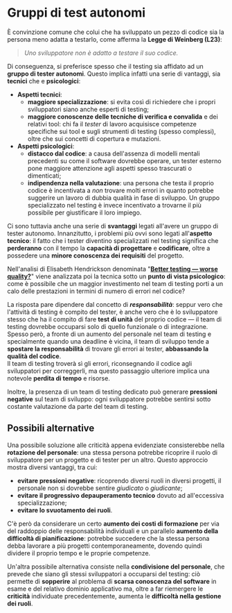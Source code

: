 # Gruppi di test autonomi

È convinzione comune che colui che ha sviluppato un pezzo di codice sia la persona meno adatta a testarlo, come afferma la __Legge di Weinberg (L23)__:

> _Uno sviluppatore non è adatto a testare il suo codice._

Di conseguenza, si preferisce spesso che il testing sia affidato ad un __gruppo di tester autonomi__.
Questo implica infatti una serie di vantaggi, sia __tecnici__ che e __psicologici__:

- __Aspetti tecnici__:
  - __maggiore specializzazione__: si evita così di richiedere che i propri sviluppatori siano anche esperti di testing;
  - __maggiore conoscenze delle tecniche di verifica e convalida__ e dei relativi tool: chi fa il _tester_ di lavoro acquisisce competenze specifiche sui tool e sugli strumenti di testing (spesso complessi), oltre che sui concetti di copertura e mutazioni.
- __Aspetti psicologici__:
  - __distacco dal codice__: a causa dell'assenza di modelli mentali precedenti su come il software dovrebbe operare, un tester esterno pone maggiore attenzione agli aspetti spesso trascurati o dimenticati;
  - __indipendenza nella valutazione__: una persona che testa il proprio codice è incentivata a _non_ trovare molti errori in quanto potrebbe suggerire un lavoro di dubbia qualità in fase di sviluppo.
  Un gruppo specializzato nel testing è invece incentivato a trovarne il più possibile per giustificare il loro impiego.

Ci sono tuttavia anche una serie di __svantaggi__ legati all'avere un gruppo di tester autonomo.
Innanzitutto, i problemi più ovvi sono legati all'__aspetto tecnico__: il fatto che i tester diventino specializzati nel testing significa che __perderanno__ con il tempo la __capacità di progettare__ e __codificare__, oltre a possedere una __minore conoscenza dei requisiti__ del progetto.

Nell'analisi di Elisabeth Hendrickson denominata "[__Better testing &mdash; worse quality?__](https://web.archive.org/web/20220526084408/http:/testobsessed.com/wp-content/uploads/2011/04/btwq.pdf)" viene analizzata poi la tecnica sotto un __punto di vista psicologico__: come è possibile che un maggior investimento nel team di testing porti a un calo delle prestazioni in termini di numero di errori nel codice?

La risposta pare dipendere dal concetto di ___responsabilità___: seppur vero che l'attività di testing è compito del tester, è anche vero che è lo sviluppatore stesso che ha il compito di fare __test di unità__ del proprio codice &mdash; il team di testing dovrebbe occuparsi solo di quello funzionale o di integrazione.
Spesso però, a fronte di un aumento del personale nel team di testing e specialmente quando una deadline è vicina, il team di sviluppo tende a __spostare la responsabilità__ di trovare gli errori ai tester, __abbassando la qualità del codice__. \
Il team di testing troverà sì gli errori, riconsegnando il codice agli sviluppatori per correggerli, ma questo passaggio ulteriore implica una notevole __perdita di tempo__ e risorse.

Inoltre, la presenza di un team di testing dedicato può generare __pressioni negative__ sul team di sviluppo: ogni sviluppatore potrebbe sentirsi sotto costante valutazione da parte del team di testing.

## Possibili alternative

Una possibile soluzione alle criticità appena evidenziate consisterebbe nella __rotazione del personale__: una stessa persona potrebbe ricoprire il ruolo di sviluppatore per un progetto e di tester per un altro.
Questo approccio mostra diversi vantaggi, tra cui:

- __evitare pressioni negative__: ricoprendo diversi ruoli in diversi progetti, il personale non si dovrebbe sentire _giudicato_ o _giudicante_;
- __evitare il progressivo depauperamento tecnico__ dovuto ad all'eccessiva specializzazione;
- __evitare lo svuotamento dei ruoli__.

C'è però da considerare un certo __aumento dei costi di formazione__ per via del raddoppio delle responsabilità individuali e un parallelo __aumento della difficoltà di pianificazione__: potrebbe succedere che la stessa persona debba lavorare a più progetti contemporaneamente, dovendo quindi dividere il proprio tempo e le proprie competenze.

Un'altra possibile alternativa consiste nella __condivisione del personale__, che prevede che siano gli stessi sviluppatori a occuparsi del testing: ciò permette di __sopperire__ al problema di __scarsa conoscenza del software__ in esame e del relativo dominio applicativo ma, oltre a far riemergere le __criticità__ individuate precedentemente, aumenta le __difficoltà nella gestione dei ruoli__.
